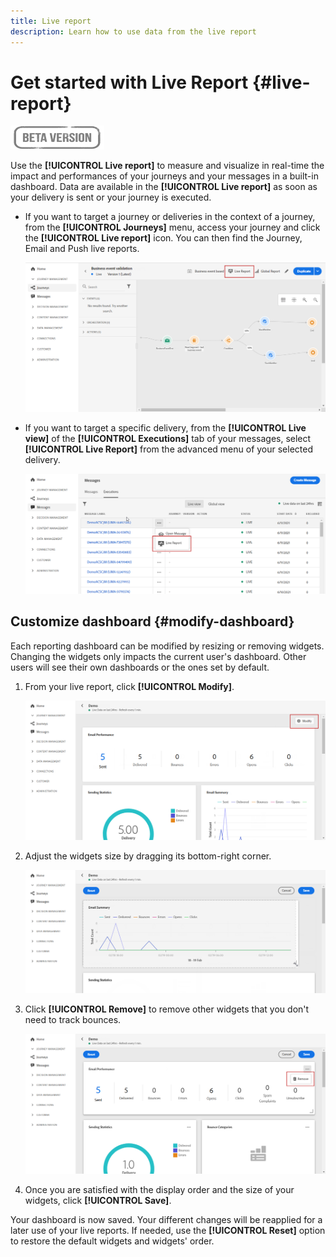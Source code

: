 ```yaml
---
title: Live report
description: Learn how to use data from the live report
---
```

# Get started with Live Report {#live-report}

![](../assets/do-not-localize/badge.png)

Use the **[!UICONTROL Live report]** to measure and visualize in real-time the impact and performances of your journeys and your messages in a built-in dashboard.
Data are available in the **[!UICONTROL Live report]** as soon as your delivery is sent or your journey is executed. 

* If you want to target a journey or deliveries in the context of a journey, from the **[!UICONTROL Journeys]** menu, access your journey and click the **[!UICONTROL Live report]** icon. You can then find the Journey, Email and Push live reports.

    ![](../assets/report_journey.png)

* If you want to target a specific delivery, from the **[!UICONTROL Live view]** of the **[!UICONTROL Executions]** tab of your messages, select **[!UICONTROL Live Report]** from the advanced menu of your selected delivery.

    ![](../assets/report_2.png)

## Customize dashboard {#modify-dashboard}

Each reporting dashboard can be modified by resizing or removing widgets. Changing the widgets only impacts the current user's dashboard. Other users will see their own dashboards or the ones set by default. 

1. From your live report, click **[!UICONTROL Modify]**.

    ![](../assets/report_modify_1.png)

1. Adjust the widgets size by dragging its bottom-right corner.

    ![](../assets/report_modify_2.png)

1. Click **[!UICONTROL Remove]** to remove other widgets that you don't need to track bounces.

    ![](../assets/report_modify_3.png)

1. Once you are satisfied with the display order and the size of your widgets, click **[!UICONTROL Save]**.

Your dashboard is now saved. Your different changes will be reapplied for a later use of your live reports. If needed, use the **[!UICONTROL Reset]** option to restore the default widgets and widgets' order.
